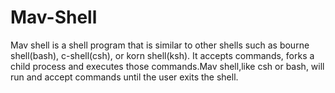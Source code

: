 # Mav-Shell

Mav shell is a shell program that is similar to other shells such as bourne shell(bash), c-shell(csh), or korn shell(ksh). It accepts commands, forks a child process and executes those commands.Mav shell,like csh or bash, will run and accept commands until the user exits the shell.
